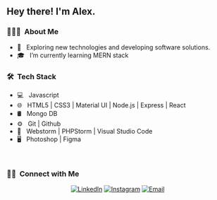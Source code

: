 <h2> Hey there! I'm Alex.</h2>

<h3> 👨🏻‍💻 &nbsp;About Me </h3>

- 🤔 &nbsp; Exploring new technologies and developing software solutions.
- 🎓 &nbsp; I’m currently learning MERN stack

<h3> 🛠 &nbsp;Tech Stack</h3>

- 💻 &nbsp; Javascript
- 🌐 &nbsp; HTML5 | CSS3 | Material UI | Node.js | Express | React
- 🛢 &nbsp; Mongo DB
- ⚙️ &nbsp; Git | Github
- 🔧 &nbsp; Webstorm | PHPStorm | Visual Studio Code
- 🖥 &nbsp; Photoshop | Figma

<br/>



<h3> 🤝🏻 &nbsp;Connect with Me </h3>

<p align="center">
<a href="https://www.linkedin.com/in/alex-borovikov/"><img alt="LinkedIn" src="https://img.shields.io/badge/LinkedIn-Alex%20Borovikov-blue?style=flat-square&logo=linkedin"></a>
<a href="https://www.instagram.com/ozerov.live"><img alt="Instagram" src="https://img.shields.io/badge/Instagram-ozerov.live-blue?style=flat-square&logo=instagram"></a>
<a href="mailto:alex.borrovikov@gmail.com"><img alt="Email" src="https://img.shields.io/badge/Email-alex.borrovikov@gmail.com-blue?style=flat-square&logo=gmail"></a>
</p>
